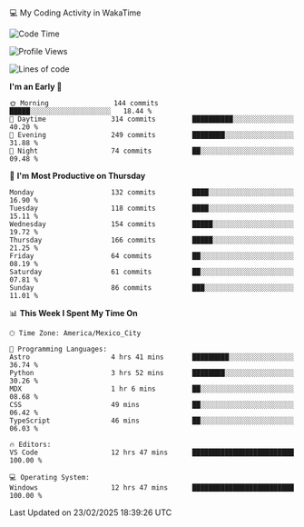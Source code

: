 💻 My Coding Activity in WakaTime
<!--START_SECTION:waka-->
![Code Time](http://img.shields.io/badge/Code%20Time-252%20hrs%2051%20mins-blue)

![Profile Views](http://img.shields.io/badge/Profile%20Views-0-blue)

![Lines of code](https://img.shields.io/badge/From%20Hello%20World%20I%27ve%20Written-1.8%20million%20lines%20of%20code-blue)

**I'm an Early 🐤** 

```text
🌞 Morning                144 commits         █████░░░░░░░░░░░░░░░░░░░░   18.44 % 
🌆 Daytime                314 commits         ██████████░░░░░░░░░░░░░░░   40.20 % 
🌃 Evening                249 commits         ████████░░░░░░░░░░░░░░░░░   31.88 % 
🌙 Night                  74 commits          ██░░░░░░░░░░░░░░░░░░░░░░░   09.48 % 
```
📅 **I'm Most Productive on Thursday** 

```text
Monday                   132 commits         ████░░░░░░░░░░░░░░░░░░░░░   16.90 % 
Tuesday                  118 commits         ████░░░░░░░░░░░░░░░░░░░░░   15.11 % 
Wednesday                154 commits         █████░░░░░░░░░░░░░░░░░░░░   19.72 % 
Thursday                 166 commits         █████░░░░░░░░░░░░░░░░░░░░   21.25 % 
Friday                   64 commits          ██░░░░░░░░░░░░░░░░░░░░░░░   08.19 % 
Saturday                 61 commits          ██░░░░░░░░░░░░░░░░░░░░░░░   07.81 % 
Sunday                   86 commits          ███░░░░░░░░░░░░░░░░░░░░░░   11.01 % 
```


📊 **This Week I Spent My Time On** 

```text
🕑︎ Time Zone: America/Mexico_City

💬 Programming Languages: 
Astro                    4 hrs 41 mins       █████████░░░░░░░░░░░░░░░░   36.74 % 
Python                   3 hrs 52 mins       ████████░░░░░░░░░░░░░░░░░   30.26 % 
MDX                      1 hr 6 mins         ██░░░░░░░░░░░░░░░░░░░░░░░   08.68 % 
CSS                      49 mins             ██░░░░░░░░░░░░░░░░░░░░░░░   06.42 % 
TypeScript               46 mins             ██░░░░░░░░░░░░░░░░░░░░░░░   06.03 % 

🔥 Editors: 
VS Code                  12 hrs 47 mins      █████████████████████████   100.00 % 

💻 Operating System: 
Windows                  12 hrs 47 mins      █████████████████████████   100.00 % 
```


 Last Updated on 23/02/2025 18:39:26 UTC
<!--END_SECTION:waka-->
